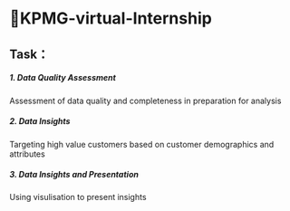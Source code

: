 # 🌸KPMG-virtual-Internship
## Task：
##### 1. Data Quality Assessment
Assessment of data quality and completeness in preparation for analysis
##### 2. Data Insights
Targeting high value customers based on customer demographics and attributes
##### 3. Data Insights and Presentation
Using visulisation to present insights
